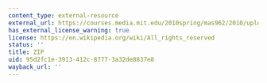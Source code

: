 ```yaml
---
content_type: external-resource
external_url: https://courses.media.mit.edu/2010spring/mas962/2010/uploads/Main/msys-1.0-vista.zip
has_external_license_warning: true
license: https://en.wikipedia.org/wiki/All_rights_reserved
status: ''
title: ZIP
uid: 95d2fc1e-3913-412c-8777-3a32de8837e8
wayback_url: ''
---
```

